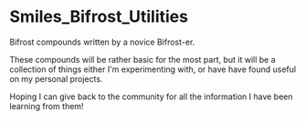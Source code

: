 # Smiles_Bifrost_Utilities
Bifrost compounds written by a novice Bifrost-er.

These compounds will be rather basic for the most part, but it will be a collection of things either I'm experimenting with, or have have found useful on my personal projects.

Hoping I can give back to the community for all the information I have been learning from them!
